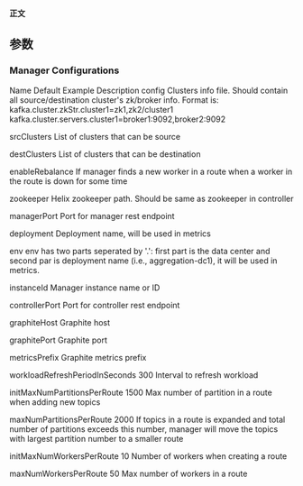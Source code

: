 **正文**

## 参数

### Manager Configurations
Name 	Default 	Example 	Description
config 			Clusters info file. Should contain all source/destination cluster's zk/broker info. Format is: kafka.cluster.zkStr.cluster1=zk1,zk2/cluster1 kafka.cluster.servers.cluster1=broker1:9092,broker2:9092

srcClusters 			List of clusters that can be source

destClusters 			List of clusters that can be destination

enableRebalance 			If manager finds a new worker in a route when a worker in the route is down for some time

zookeeper 			Helix zookeeper path. Should be same as zookeeper in controller

managerPort 			Port for manager rest endpoint

deployment 			Deployment name, will be used in metrics

env 			env has two parts seperated by '.': first part is the data center and second par is deployment name (i.e., aggregation-dc1), it will be used in metrics.

instanceId 			Manager instance name or ID

controllerPort 			Port for controller rest endpoint

graphiteHost 			Graphite host

graphitePort 			Graphite port

metricsPrefix 			Graphite metrics prefix

workloadRefreshPeriodInSeconds 		300 	Interval to refresh workload

initMaxNumPartitionsPerRoute 		1500 	Max number of partition in a route when adding new topics

maxNumPartitionsPerRoute 		2000 	If topics in a route is expanded and total number of partitions exceeds this number, manager will move the topics with largest partition number to a smaller route

initMaxNumWorkersPerRoute 		10 	Number of workers when creating a route

maxNumWorkersPerRoute 		50 	Max number of workers in a route 